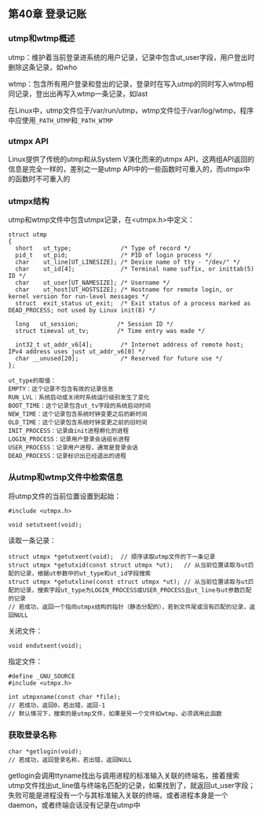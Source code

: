 ## 第40章 登录记账

### utmp和wtmp概述

utmp：维护着当前登录进系统的用户记录，记录中包含ut_user字段，用户登出时删除这条记录，如who

wtmp：包含所有用户登录和登出的记录，登录时在写入utmp的同时写入wtmp相同记录，登出出再写入wtmp一条记录，如last

在Linux中，utmp文件位于/var/run/utmp，wtmp文件位于/var/log/wtmp，程序中应使用`_PATH_UTMP`和`_PATH_WTMP`

### utmpx API

Linux提供了传统的utmp和从System V演化而来的utmpx API，这两组API返回的信息是完全一样的，差别之一是utmp API中的一些函数时可重入的，而utmpx中的函数时不可重入的

### utmpx结构

utmp和wtmp文件中包含utmpx记录，在<utmpx.h>中定义：

```
struct utmp 
{
  short   ut_type;              /* Type of record */
  pid_t   ut_pid;               /* PID of login process */
  char    ut_line[UT_LINESIZE]; /* Device name of tty - "/dev/" */
  char    ut_id[4];             /* Terminal name suffix, or inittab(5) ID */
  char    ut_user[UT_NAMESIZE]; /* Username */
  char    ut_host[UT_HOSTSIZE]; /* Hostname for remote login, or kernel version for run-level messages */
  struct  exit_status ut_exit;  /* Exit status of a process marked as DEAD_PROCESS; not used by Linux init(8) */

  long   ut_session;           /* Session ID */
  struct timeval ut_tv;        /* Time entry was made */

  int32_t ut_addr_v6[4];        /* Internet address of remote host; IPv4 address uses just ut_addr_v6[0] */
  char __unused[20];            /* Reserved for future use */
};

ut_type的取值：
EMPTY：这个记录不包含有效的记录信息
RUN_LVL：系统启动或关闭时系统运行级别发生了变化
BOOT_TIME：这个记录包含ut_tv字段的系统启动时间
NEW_TIME：这个记录包含系统时钟变更之后的新时间
OLD_TIME：这个记录包含系统时钟变更之前的旧时间
INIT_PROCESS：记录由init进程孵化的进程
LOGIN_PROCESS：记录用户登录会话组长进程
USER_PROCESS：记录用户进程，通常是登录会话
DEAD_PROCESS：记录标识出已经退出的进程
```

### 从utmp和wtmp文件中检索信息

将utmp文件的当前位置设置到起始：

```
#include <utmpx.h>

void setutxent(void);
```

读取一条记录：

```
struct utmpx *getutxent(void);  // 顺序读取utmp文件的下一条记录
struct utmpx *getutxid(const struct utmpx *ut);   // 从当前位置读取与ut匹配的记录，根据ut参数中的ut_type和ut_id字段搜索
struct utmpx *getutxline(const struct utmpx *ut); // 从当前位置读取与ut匹配的记录，搜索字段ut_type为LOGIN_PROCESS或USER_PROCESS且ut_line与ut参数匹配的记录
// 若成功，返回一个指向utmpx结构的指针（静态分配的），若到文件尾或没有匹配的记录，返回NULL
```

关闭文件：

```
void endutxent(void);
```

指定文件：

```
#define _GNU_SOURCE
#include <utmpx.h>

int utmpxname(const char *file);
// 若成功，返回0，若出错，返回-1
// 默认情况下，搜索的是utmp文件，如果是另一个文件如wtmp，必须调用此函数
```

### 获取登录名称

```
char *getlogin(void);
// 若成功，返回登录名称，若出错，返回NULL
```

getlogin会调用ttyname找出与调用进程的标准输入关联的终端名，接着搜索utmp文件找出ut_line值与终端名匹配的记录，如果找到了，就返回ut_user字段；失败可能是进程没有一个与其标准输入关联的终端，或者进程本身是一个daemon，或者终端会话没有记录在utmp中

